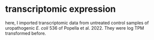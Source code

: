 # transcriptomic expression

here, I imported transcriptomic data from untreated control samples of uropathogenic *E. coli* 536 of Popella et al. 2022. They were log TPM transformed before. 
